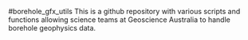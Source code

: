 #borehole_gfx_utils
This is a github repository with various scripts and functions allowing science teams at Geoscience Australia to handle
borehole geophysics data.
